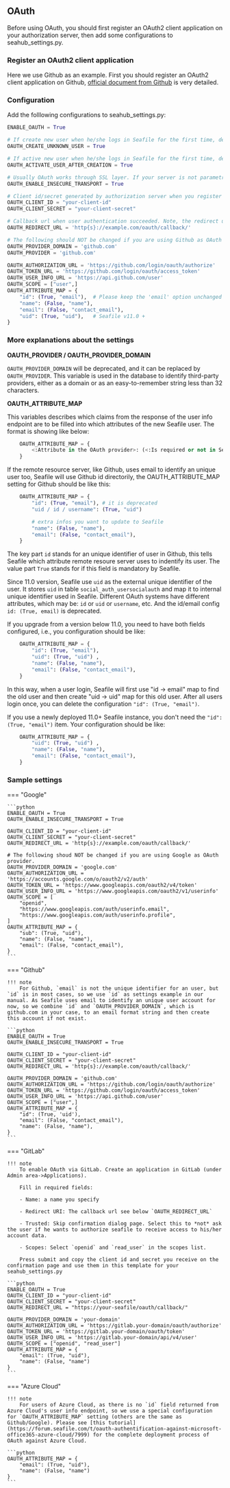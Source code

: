 ## OAuth

Before using OAuth, you should first register an OAuth2 client application on your authorization server, then add some configurations to seahub_settings.py.

### Register an OAuth2 client application

Here we use Github as an example. First you should register an OAuth2 client application on Github, [official document from Github](https://developer.github.com/apps/building-integrations/setting-up-and-registering-oauth-apps/registering-oauth-apps/) is very detailed.

### Configuration

Add the folllowing configurations to seahub_settings.py:

```python
ENABLE_OAUTH = True

# If create new user when he/she logs in Seafile for the first time, defalut `True`.
OAUTH_CREATE_UNKNOWN_USER = True

# If active new user when he/she logs in Seafile for the first time, defalut `True`.
OAUTH_ACTIVATE_USER_AFTER_CREATION = True

# Usually OAuth works through SSL layer. If your server is not parametrized to allow HTTPS, some method will raise an "oauthlib.oauth2.rfc6749.errors.InsecureTransportError". Set this to `True` to avoid this error.
OAUTH_ENABLE_INSECURE_TRANSPORT = True

# Client id/secret generated by authorization server when you register your client application.
OAUTH_CLIENT_ID = "your-client-id"
OAUTH_CLIENT_SECRET = "your-client-secret"

# Callback url when user authentication succeeded. Note, the redirect url you input when you register your client application MUST be exactly the same as this value.
OAUTH_REDIRECT_URL = 'http{s}://example.com/oauth/callback/'

# The following should NOT be changed if you are using Github as OAuth provider.
OAUTH_PROVIDER_DOMAIN = 'github.com' 
OAUTH_PROVIDER = 'github.com'

OAUTH_AUTHORIZATION_URL = 'https://github.com/login/oauth/authorize'
OAUTH_TOKEN_URL = 'https://github.com/login/oauth/access_token'
OAUTH_USER_INFO_URL = 'https://api.github.com/user'
OAUTH_SCOPE = ["user",]
OAUTH_ATTRIBUTE_MAP = {
    "id": (True, "email"),  # Please keep the 'email' option unchanged to be compatible with the login of users of version 11.0 and earlier.
    "name": (False, "name"),
    "email": (False, "contact_email"),
    "uid": (True, "uid"),   # Seafile v11.0 + 
}
```

### More explanations about the settings

**OAUTH_PROVIDER  /  OAUTH_PROVIDER_DOMAIN**

`OAUTH_PROVIDER_DOMAIN` will be deprecated, and it can be replaced by `OAUTH_PROVIDER`. This variable is used in the database to identify third-party providers, either as a domain or as an easy-to-remember string less than 32 characters. 

**OAUTH_ATTRIBUTE_MAP**

This variables describes which claims from the response of the user info endpoint are to be filled into which attributes of the new Seafile user. The format is showing like below:

```python
    OAUTH_ATTRIBUTE_MAP = {
        <:Attribute in the OAuth provider>: (<:Is required or not in Seafile?>, <:Attribute in Seafile >)
    }
```

If the remote resource server, like Github, uses email to identify an unique user too, Seafile will use Github id directorily, the OAUTH_ATTRIBUTE_MAP setting for Github should be like this:

```python
    OAUTH_ATTRIBUTE_MAP = {
        "id": (True, "email"), # it is deprecated
        "uid / id / username": (True, "uid") 

        # extra infos you want to update to Seafile
        "name": (False, "name"),
        "email": (False, "contact_email"),	
    }
```

The key part `id` stands for an unique identifier of user in Github, this tells Seafile which attribute remote resoure server uses to indentify its user. The value part `True` stands for if this field is mandatory by Seafile.

Since 11.0 version, Seafile use `uid` as the external unique identifier of the user. It stores `uid` in table `social_auth_usersocialauth` and map it to internal unique identifier used in Seafile. Different OAuth systems have different attributes, which may be: `id` or `uid` or `username`, etc.  And the id/email config `id: (True, email)`  is deprecated. 

If you upgrade from a version below 11.0, you need to have both fields configured, i.e., you configuration should be like:

```python
    OAUTH_ATTRIBUTE_MAP = {
        "id": (True, "email"),
        "uid": (True, "uid") ,
        "name": (False, "name"),
        "email": (False, "contact_email"),	
    }
```

In this way, when a user login, Seafile will first use "id -> email" map to find the old user and then create "uid -> uid" map for this old user. After all users login once, you can delete the configuration  `"id": (True, "email")`.

If you use a newly deployed 11.0+ Seafile instance, you don't need the `"id": (True, "email")` item. Your configuration should be like:

```python
    OAUTH_ATTRIBUTE_MAP = {
        "uid": (True, "uid") ,
        "name": (False, "name"),
        "email": (False, "contact_email"),	
    }
```


### Sample settings

=== "Google"

    ```python
    ENABLE_OAUTH = True
    OAUTH_ENABLE_INSECURE_TRANSPORT = True

    OAUTH_CLIENT_ID = "your-client-id"
    OAUTH_CLIENT_SECRET = "your-client-secret"
    OAUTH_REDIRECT_URL = 'http{s}://example.com/oauth/callback/'

    # The following shoud NOT be changed if you are using Google as OAuth provider.
    OAUTH_PROVIDER_DOMAIN = 'google.com'
    OAUTH_AUTHORIZATION_URL = 'https://accounts.google.com/o/oauth2/v2/auth'
    OAUTH_TOKEN_URL = 'https://www.googleapis.com/oauth2/v4/token'
    OAUTH_USER_INFO_URL = 'https://www.googleapis.com/oauth2/v1/userinfo'
    OAUTH_SCOPE = [
        "openid",
        "https://www.googleapis.com/auth/userinfo.email",
        "https://www.googleapis.com/auth/userinfo.profile",
    ]
    OAUTH_ATTRIBUTE_MAP = {
        "sub": (True, "uid"),
        "name": (False, "name"),
        "email": (False, "contact_email"),
    }
    ```
=== "Github"

    !!! note
        For Github, `email` is not the unique identifier for an user, but `id` is in most cases, so we use `id` as settings example in our manual. As Seafile uses email to identify an unique user account for now, so we combine `id` and `OAUTH_PROVIDER_DOMAIN`, which is github.com in your case, to an email format string and then create this account if not exist.

    ```python
    ENABLE_OAUTH = True
    OAUTH_ENABLE_INSECURE_TRANSPORT = True

    OAUTH_CLIENT_ID = "your-client-id"
    OAUTH_CLIENT_SECRET = "your-client-secret"
    OAUTH_REDIRECT_URL = 'http{s}://example.com/oauth/callback/'

    OAUTH_PROVIDER_DOMAIN = 'github.com'
    OAUTH_AUTHORIZATION_URL = 'https://github.com/login/oauth/authorize'
    OAUTH_TOKEN_URL = 'https://github.com/login/oauth/access_token'
    OAUTH_USER_INFO_URL = 'https://api.github.com/user'
    OAUTH_SCOPE = ["user",]
    OAUTH_ATTRIBUTE_MAP = {
        "id": (True, 'uid'),
        "email": (False, "contact_email"),
        "name": (False, "name"),
    }
    ```
=== "GitLab"

    !!! note
        To enable OAuth via GitLab. Create an application in GitLab (under Admin area->Applications).

        Fill in required fields:

        - Name: a name you specify

        - Redirect URI: The callback url see below `OAUTH_REDIRECT_URL`

        - Trusted: Skip confirmation dialog page. Select this to *not* ask the user if he wants to authorize seafile to receive access to his/her account data.

        - Scopes: Select `openid` and `read_user` in the scopes list.

        Press submit and copy the client id and secret you receive on the confirmation page and use them in this template for your seahub_settings.py

    ```python
    ENABLE_OAUTH = True
    OAUTH_CLIENT_ID = "your-client-id"
    OAUTH_CLIENT_SECRET = "your-client-secret"
    OAUTH_REDIRECT_URL = "https://your-seafile/oauth/callback/"

    OAUTH_PROVIDER_DOMAIN = 'your-domain'
    OAUTH_AUTHORIZATION_URL = 'https://gitlab.your-domain/oauth/authorize'
    OAUTH_TOKEN_URL = 'https://gitlab.your-domain/oauth/token'
    OAUTH_USER_INFO_URL = 'https://gitlab.your-domain/api/v4/user'
    OAUTH_SCOPE = ["openid", "read_user"]
    OAUTH_ATTRIBUTE_MAP = {
        "email": (True, "uid"),
        "name": (False, "name")
    }
    ```
=== "Azure Cloud"

    !!! note
        For users of Azure Cloud, as there is no `id` field returned from Azure Cloud's user info endpoint, so we use a special configuration for `OAUTH_ATTRIBUTE_MAP` setting (others are the same as Github/Google). Please see [this tutorial](https://forum.seafile.com/t/oauth-authentification-against-microsoft-office365-azure-cloud/7999) for the complete deployment process of OAuth against Azure Cloud.

    ```python
    OAUTH_ATTRIBUTE_MAP = {
        "email": (True, "uid"),
        "name": (False, "name")
    }
    ```
